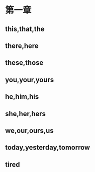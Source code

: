 # 第一章

## this,that,the
## there,here
## these,those
## you,your,yours
## he,him,his
## she,her,hers
## we,our,ours,us
## today,yesterday,tomorrow
## tired
